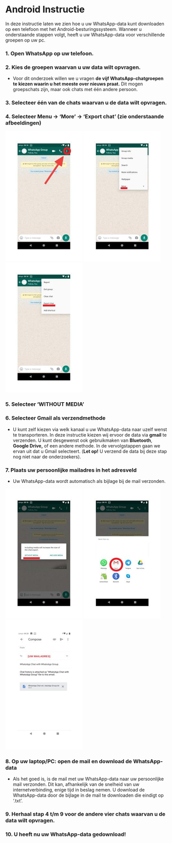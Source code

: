 
# Android Instructie
In deze instructie laten we zien hoe u uw WhatsApp-data kunt downloaden op een telefoon met het Android-besturingssysteem. Wanneer u onderstaande stappen volgt, heeft u uw WhatsApp-data voor verschillende groepen op uw pc.

### 1. Open WhatsApp op uw telefoon.

### 2. Kies de groepen waarvan u uw data wilt opvragen.

 - Voor dit onderzoek willen we u vragen **de vijf WhatsApp-chatgroepen 
   te kiezen waarin u het meeste over nieuws praat.** Dit mogen   
   groepschats zijn, maar ook chats met één andere persoon.

### 3. Selecteer één van de chats waarvan u de data wilt opvragen.

### 4. Selecteer Menu → ‘More’ → ‘Export chat’ (zie onderstaande afbeeldingen)

![1](1.jpg)
![2](2.jpg)
![3](3.jpg)

### 5. Selecteer ‘WITHOUT MEDIA’

### 6. Selecteer Gmail als verzendmethode

- U kunt zelf kiezen via welk kanaal u uw WhatsApp-data naar uzelf wenst te transporteren. In deze instructie kiezen wij ervoor de data via **gmail** te verzenden. U kunt desgewenst ook gebruikmaken van **Bluetooth**, **Google Drive,** of een andere methode. In de vervolgstappen gaan we ervan uit dat u Gmail selecteert. (**Let op!** U verzend de data bij deze stap nog niet naar de onderzoekers).

### 7. Plaats uw persoonlijke mailadres in het adresveld

- Uw WhatsApp-data wordt automatisch als bijlage bij de mail verzonden.

![4](4.jpg)
![5](5.jpg)
![6](6.jpg)

### 8. Op uw laptop/PC: open de mail en download de WhatsApp-data

- Als het goed is, is de mail met uw WhatsApp-data naar uw persoonlijke mail verzonden. Dit kan, afhankelijk van de snelheid van uw internetverbinding, enige tijd in beslag nemen. U download de WhatsApp-data door de bijlage in de mail te downloaden die eindigt op ‘.txt’.

### 9. Herhaal stap 4 t/m 9 voor de andere vier chats waarvan u de data wilt opvragen.

### 10. U heeft nu uw WhatsApp-data gedownload!
